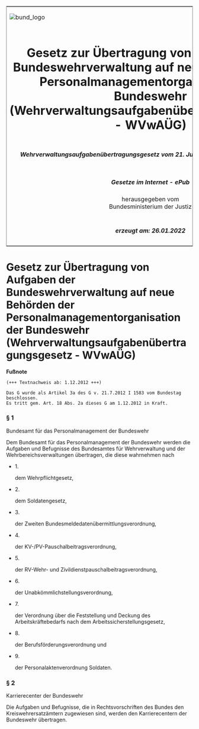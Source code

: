<span id="DECKBLATT.html"></span>

<table border="0" frame="border" width="100%">

<tr valign="top">

<td align="left">

![bund\_logo](BfJ_2021_Web_de_de.gif)

</td>

<td align="right">

 

</td>

</tr>

<tr align="center" valign="middle">

<td colspan="2">

# Gesetz zur Übertragung von Aufgaben der Bundeswehrverwaltung auf neue Behörden der Personalmanagementorganisation der Bundeswehr (Wehrverwaltungsaufgabenübertragungsgesetz - WVwAÜG)

</td>

</tr>

<tr align="center" valign="middle">

<td colspan="2">

##### Wehrverwaltungsaufgabenübertragungsgesetz vom 21. Juli 2012 (BGBl. I S. 1583, 1590)

</td>

</tr>

<tr align="center" valign="middle">

<td colspan="2">

  
  

##### Gesetze im Internet - ePub  
  
herausgegeben vom  
Bundesministerium der Justiz

</td>

</tr>

<tr align="center" valign="bottom">

<td colspan="2">

  
  

##### erzeugt am: 26.01.2022

</td>

</tr>

</table>

<span id="BJNR159000012.html"></span>

# Gesetz zur Übertragung von Aufgaben der Bundeswehrverwaltung auf neue Behörden der Personalmanagementorganisation der Bundeswehr (Wehrverwaltungsaufgabenübertragungsgesetz - WVwAÜG)

<div>

  
**Fußnote**

<div class="jnhtml">

<div>

<div class="jurAbsatz">

  

    (+++ Textnachweis ab: 1.12.2012 +++)
     
    Das G wurde als Artikel 3a des G v. 21.7.2012 I 1583 vom Bundestag beschlossen. 
    Es tritt gem. Art. 18 Abs. 2a dieses G am 1.12.2012 in Kraft. 

</div>

</div>

</div>

</div>

<span id="BJNR159000012BJNE000100000.html"></span>

### § 1  
Bundesamt für das Personalmanagement der Bundeswehr

<div>

<div class="jnhtml">

<div>

<div class="jurAbsatz">

Dem Bundesamt für das Personalmanagement der Bundeswehr werden die
Aufgaben und Befugnisse des Bundesamtes für Wehrverwaltung und der
Wehrbereichsverwaltungen übertragen, die diese wahrnehmen nach

  - 1\.
    
    <div>
    
    dem Wehrpflichtgesetz,
    
    </div>

  - 2\.
    
    <div>
    
    dem Soldatengesetz,
    
    </div>

  - 3\.
    
    <div>
    
    der Zweiten Bundesmeldedatenübermittlungsverordnung,
    
    </div>

  - 4\.
    
    <div>
    
    der KV-/PV-Pauschalbeitragsverordnung,
    
    </div>

  - 5\.
    
    <div>
    
    der RV-Wehr- und Zivildienstpauschalbeitragsverordnung,
    
    </div>

  - 6\.
    
    <div>
    
    der Unabkömmlichstellungsverordnung,
    
    </div>

  - 7\.
    
    <div>
    
    der Verordnung über die Feststellung und Deckung des
    Arbeitskräftebedarfs nach dem Arbeitssicherstellungsgesetz,
    
    </div>

  - 8\.
    
    <div>
    
    der Berufsförderungsverordnung und
    
    </div>

  - 9\.
    
    <div>
    
    der Personalaktenverordnung Soldaten.
    
    </div>

</div>

</div>

</div>

</div>

<span id="BJNR159000012BJNE000200000.html"></span>

### § 2  
Karrierecenter der Bundeswehr

<div>

<div class="jnhtml">

<div>

<div class="jurAbsatz">

Die Aufgaben und Befugnisse, die in Rechtsvorschriften des Bundes den
Kreiswehrersatzämtern zugewiesen sind, werden den Karrierecentern der
Bundeswehr übertragen.

</div>

</div>

</div>

</div>
